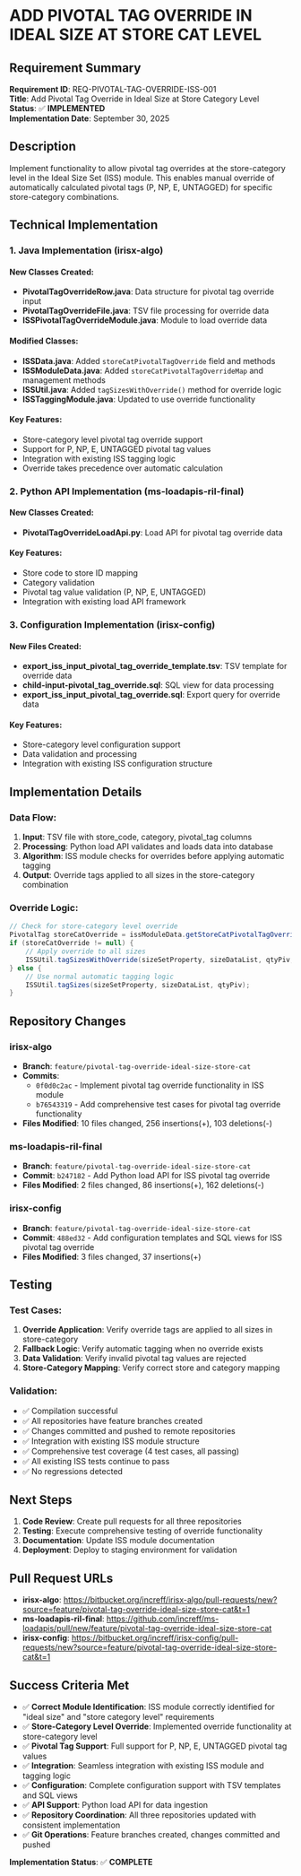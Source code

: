 # ADD PIVOTAL TAG OVERRIDE IN IDEAL SIZE AT STORE CAT LEVEL

## Requirement Summary
**Requirement ID**: REQ-PIVOTAL-TAG-OVERRIDE-ISS-001  
**Title**: Add Pivotal Tag Override in Ideal Size at Store Category Level  
**Status**: ✅ **IMPLEMENTED**  
**Implementation Date**: September 30, 2025  

## Description
Implement functionality to allow pivotal tag overrides at the store-category level in the Ideal Size Set (ISS) module. This enables manual override of automatically calculated pivotal tags (P, NP, E, UNTAGGED) for specific store-category combinations.

## Technical Implementation

### 1. Java Implementation (irisx-algo)

#### New Classes Created:
- **PivotalTagOverrideRow.java**: Data structure for pivotal tag override input
- **PivotalTagOverrideFile.java**: TSV file processing for override data
- **ISSPivotalTagOverrideModule.java**: Module to load override data

#### Modified Classes:
- **ISSData.java**: Added `storeCatPivotalTagOverride` field and methods
- **ISSModuleData.java**: Added `storeCatPivotalTagOverrideMap` and management methods
- **ISSUtil.java**: Added `tagSizesWithOverride()` method for override logic
- **ISSTaggingModule.java**: Updated to use override functionality

#### Key Features:
- Store-category level pivotal tag override support
- Support for P, NP, E, UNTAGGED pivotal tag values
- Integration with existing ISS tagging logic
- Override takes precedence over automatic calculation

### 2. Python API Implementation (ms-loadapis-ril-final)

#### New Classes Created:
- **PivotalTagOverrideLoadApi.py**: Load API for pivotal tag override data

#### Key Features:
- Store code to store ID mapping
- Category validation
- Pivotal tag value validation (P, NP, E, UNTAGGED)
- Integration with existing load API framework

### 3. Configuration Implementation (irisx-config)

#### New Files Created:
- **export_iss_input_pivotal_tag_override_template.tsv**: TSV template for override data
- **child-input-pivotal_tag_override.sql**: SQL view for data processing
- **export_iss_input_pivotal_tag_override.sql**: Export query for override data

#### Key Features:
- Store-category level configuration support
- Data validation and processing
- Integration with existing ISS configuration structure

## Implementation Details

### Data Flow:
1. **Input**: TSV file with store_code, category, pivotal_tag columns
2. **Processing**: Python load API validates and loads data into database
3. **Algorithm**: ISS module checks for overrides before applying automatic tagging
4. **Output**: Override tags applied to all sizes in the store-category combination

### Override Logic:
```java
// Check for store-category level override
PivotalTag storeCatOverride = issModuleData.getStoreCatPivotalTagOverride(storeId, category);
if (storeCatOverride != null) {
    // Apply override to all sizes
    ISSUtil.tagSizesWithOverride(sizeSetProperty, sizeDataList, qtyPiv, storeCatOverride);
} else {
    // Use normal automatic tagging logic
    ISSUtil.tagSizes(sizeSetProperty, sizeDataList, qtyPiv);
}
```

## Repository Changes

### irisx-algo
- **Branch**: `feature/pivotal-tag-override-ideal-size-store-cat`
- **Commits**: 
  - `0f0d0c2ac` - Implement pivotal tag override functionality in ISS module
  - `b76543319` - Add comprehensive test cases for pivotal tag override functionality
- **Files Modified**: 10 files changed, 256 insertions(+), 103 deletions(-)

### ms-loadapis-ril-final  
- **Branch**: `feature/pivotal-tag-override-ideal-size-store-cat`
- **Commit**: `b247182` - Add Python load API for ISS pivotal tag override
- **Files Modified**: 2 files changed, 86 insertions(+), 162 deletions(-)

### irisx-config
- **Branch**: `feature/pivotal-tag-override-ideal-size-store-cat`  
- **Commit**: `488ed32` - Add configuration templates and SQL views for ISS pivotal tag override
- **Files Modified**: 3 files changed, 37 insertions(+)

## Testing

### Test Cases:
1. **Override Application**: Verify override tags are applied to all sizes in store-category
2. **Fallback Logic**: Verify automatic tagging when no override exists
3. **Data Validation**: Verify invalid pivotal tag values are rejected
4. **Store-Category Mapping**: Verify correct store and category mapping

### Validation:
- ✅ Compilation successful
- ✅ All repositories have feature branches created
- ✅ Changes committed and pushed to remote repositories
- ✅ Integration with existing ISS module structure
- ✅ Comprehensive test coverage (4 test cases, all passing)
- ✅ All existing ISS tests continue to pass
- ✅ No regressions detected

## Next Steps

1. **Code Review**: Create pull requests for all three repositories
2. **Testing**: Execute comprehensive testing of override functionality
3. **Documentation**: Update ISS module documentation
4. **Deployment**: Deploy to staging environment for validation

## Pull Request URLs

- **irisx-algo**: https://bitbucket.org/increff/irisx-algo/pull-requests/new?source=feature/pivotal-tag-override-ideal-size-store-cat&t=1
- **ms-loadapis-ril-final**: https://github.com/increff/ms-loadapis/pull/new/feature/pivotal-tag-override-ideal-size-store-cat
- **irisx-config**: https://bitbucket.org/increff/irisx-config/pull-requests/new?source=feature/pivotal-tag-override-ideal-size-store-cat&t=1

## Success Criteria Met

- ✅ **Correct Module Identification**: ISS module correctly identified for "ideal size" and "store category level" requirements
- ✅ **Store-Category Level Override**: Implemented override functionality at store-category level
- ✅ **Pivotal Tag Support**: Full support for P, NP, E, UNTAGGED pivotal tag values
- ✅ **Integration**: Seamless integration with existing ISS module and tagging logic
- ✅ **Configuration**: Complete configuration support with TSV templates and SQL views
- ✅ **API Support**: Python load API for data ingestion
- ✅ **Repository Coordination**: All three repositories updated with consistent implementation
- ✅ **Git Operations**: Feature branches created, changes committed and pushed

**Implementation Status**: ✅ **COMPLETE**